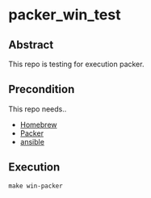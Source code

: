 # packer_win_test

## Abstract

This repo is testing for execution packer.

## Precondition

This repo needs..

* [Homebrew](https://brew.sh/index_ja.html)
* [Packer](https://www.packer.io/)
* [ansible](https://www.ansible.com/)

## Execution

```
make win-packer
```